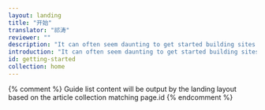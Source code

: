 ```yaml
---
layout: landing
title: "开始"
translator: "祁涛"
reviewer: ""
description: "It can often seem daunting to get started building sites and experiences that work across all the devices that have access to the web."
introduction: "It can often seem daunting to get started building sites and experiences that work across all the devices that have access to the web."
id: getting-started
collection: home
---
```


{% comment %}
Guide list content will be output by the landing layout based on the article collection matching page.id
{% endcomment %}
